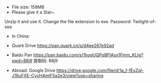- File size: 158MB
- Please give it a Star~

Unzip it and use it. Change the file extension to exe. Password: Twilight-of-sea

- In China: 
- Quark Drive
https://pan.quark.cn/s/d4ee267e92ad
- Baidu Pan
https://pan.baidu.com/s/1hoqUQPqBFIAsx1Fmm_KLtg?pwd=88j9 提取码: 88j9

- Abroad: Google Drive
https://drive.google.com/file/d/1a_f-fExZql-J16uFXE-CyvH4mlF5a2e3/view?usp=sharing